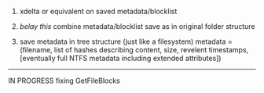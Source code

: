 ﻿1. xdelta or equivalent on saved metadata/blocklist

2. *belay this* combine metadata/blocklist save as in original folder structure 

3. save metadata in tree structure (just like a filesystem)
	metadata = (filename,
				list of hashes describing content,
				size,
				revelent timestamps,
				[eventually full NTFS metadata including extended attributes])

*********************
IN PROGRESS
fixing GetFileBlocks